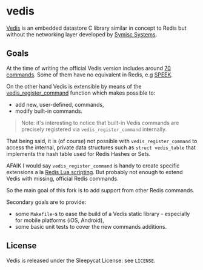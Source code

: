 # vedis

[Vedis](http://vedis.symisc.net/) is an embedded datastore C library similar in
concept to Redis but without the networking layer developed by
[Symisc Systems](http://www.symisc.net/).

## Goals

At the time of writing the official Vedis version includes around
[70 commands](http://vedis.symisc.net/commands.html). Some of them have no
equivalent in Redis, e.g [SPEEK](http://vedis.symisc.net/cmd/speek.html).

On the other hand Vedis is extensible by means of the
[vedis_register_command](http://vedis.symisc.net/c_api/vedis_register_command.html)
function which makes possible to:

* add new, user-defined, commands,
* modify built-in commands.

> Note: it's interesting to notice that built-in Vedis commands are precisely
registered via `vedis_register_command` internally.

That being said, it is (of course) not possible with `vedis_register_command` to
access the internal, private data structures such as `struct vedis_table` that
implements the hash table used for Redis Hashes or Sets.

AFAIK I would say `vedis_register_command` is handy to create specific extensions
a la [Redis Lua scripting](http://redis.io/commands/eval). But probably not enough
to extend Vedis with missing, official Redis commands.

So the main goal of this fork is to add support from other Redis commands.

Secondary goals are to provide:

* some `Makefile`-s to ease the build of a Vedis static library - especially
for mobile platforms (iOS, Android),
* some basic unit tests to cover the new commands additions.

## License

Vedis is released under the Sleepycat License: see `LICENSE`.
